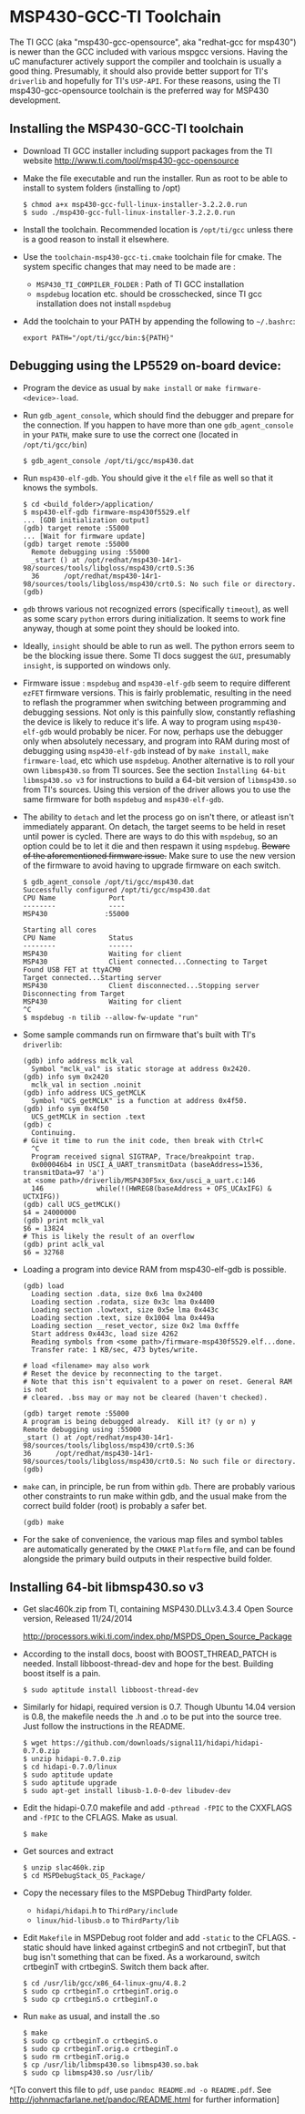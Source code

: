 
MSP430-GCC-TI Toolchain
=======================

The TI GCC (aka "msp430-gcc-opensource", aka "redhat-gcc for msp430") is newer 
than the GCC included with various mspgcc versions. Having the uC manufacturer
actively support the compiler and toolchain is usually a good thing. Presumably, 
it should also provide better support for TI's `driverlib` and hopefully for TI's 
`USP-API`. For these reasons, using the TI msp430-gcc-opensource toolchain is the 
preferred way for MSP430 development.

Installing the MSP430-GCC-TI toolchain
--------------------------------------

* Download TI GCC installer including support packages from the TI website
  <http://www.ti.com/tool/msp430-gcc-opensource>

* Make the file executable and run the installer. Run as root to be able to 
  install to system folders (installing to /opt)
    
    ~~~
    $ chmod a+x msp430-gcc-full-linux-installer-3.2.2.0.run
    $ sudo ./msp430-gcc-full-linux-installer-3.2.2.0.run
    ~~~
    
* Install the toolchain. Recommended location is `/opt/ti/gcc` unless there 
  is a good reason to install it elsewhere.

* Use the `toolchain-msp430-gcc-ti.cmake` toolchain file for cmake. The system
  specific changes that may need to be made are : 
    - `MSP430_TI_COMPILER_FOLDER` : Path of TI GCC installation
    - `mspdebug` location etc. should be crosschecked, since TI gcc installation
      does not install `mspdebug`

* Add the toolchain to your PATH by appending the following to `~/.bashrc`:

    ~~~
    export PATH="/opt/ti/gcc/bin:${PATH}"
    ~~~


Debugging using the LP5529 on-board device:
-------------------------------------------

* Program the device as usual by `make install` or `make firmware-<device>-load`.

* Run `gdb_agent_console`, which should find the debugger and prepare for the 
  connection. If you happen to have more than one `gdb_agent_console` in your
  `PATH`, make sure to use the correct one (located in `/opt/ti/gcc/bin`)

    ~~~
    $ gdb_agent_console /opt/ti/gcc/msp430.dat
    ~~~

* Run `msp430-elf-gdb`. You should give it the `elf` file as well so that it knows
  the symbols. 

    ~~~
    $ cd <build_folder>/application/
    $ msp430-elf-gdb firmware-msp430f5529.elf 
    ... [GDB initialization output]
    (gdb) target remote :55000
    ... [Wait for firmware update]
    (gdb) target remote :55000
      Remote debugging using :55000
      _start () at /opt/redhat/msp430-14r1-98/sources/tools/libgloss/msp430/crt0.S:36
      36      /opt/redhat/msp430-14r1-98/sources/tools/libgloss/msp430/crt0.S: No such file or directory.
    (gdb) 
    ~~~

* `gdb` throws various not recognized errors (specifically `timeout`), as well as some 
  scary `python` errors during initialization. It seems to work fine anyway, though at 
  some point they should be looked into. 

* Ideally, `insight` should be able to run as well. The python errors seem to be the
  blocking issue there. Some TI docs suggest the `GUI`, presumably `insight`, is supported
  on windows only.

* Firmware issue : `mspdebug` and `msp430-elf-gdb` seem to require different `ezFET`
  firmware versions. This is fairly problematic, resulting in the need to reflash the 
  programmer when switching between programming and debugging sessions. Not only is this
  painfully slow, constantly reflashing the device is likely to reduce it's life. A way to 
  program using `msp430-elf-gdb` would probably be nicer. For now, perhaps use the 
  debugger only when absolutely necessary, and program into RAM during most of debugging
  using `msp430-elf-gdb` instead of by `make install`, `make firmware-load`, etc which use
  `mspdebug`. Another alternative is to roll your own `libmsp430.so` from TI sources. See 
  the section `Installing 64-bit libmsp430.so v3` for instructions to build a 64-bit 
  version of `libmsp430.so` from TI's sources. Using this version of the driver allows you 
  to use the same firmware for both `mspdebug` and `msp430-elf-gdb`.

* The ability to `detach` and let the process go on isn't there, or atleast isn't 
  immediately apparant. On detach, the target seems to be held in reset until power
  is cycled. There are ways to do this with `mspdebug`, so an option could be to let
  it die and then respawn it using `mspdebug`. ~~Beware of the aforementioned firmware 
  issue.~~ Make sure to use the new version of the firmware to avoid having to upgrade 
  firmware on each switch.

    ~~~
    $ gdb_agent_console /opt/ti/gcc/msp430.dat 
    Successfully configured /opt/ti/gcc/msp430.dat
    CPU Name             Port
    --------             ----
    MSP430              :55000

    Starting all cores
    CPU Name             Status
    --------             ------
    MSP430               Waiting for client
    MSP430               Client connected...Connecting to Target
    Found USB FET at ttyACM0
    Target connected...Starting server
    MSP430               Client disconnected...Stopping server
    Disconnecting from Target
    MSP430               Waiting for client
    ^C
    $ mspdebug -n tilib --allow-fw-update "run"
    ~~~

* Some sample commands run on firmware that's built with TI's `driverlib`:

    ~~~
    (gdb) info address mclk_val
      Symbol "mclk_val" is static storage at address 0x2420.
    (gdb) info sym 0x2420
      mclk_val in section .noinit
    (gdb) info address UCS_getMCLK
      Symbol "UCS_getMCLK" is a function at address 0x4f50.
    (gdb) info sym 0x4f50
      UCS_getMCLK in section .text
    (gdb) c 
      Continuing.
    # Give it time to run the init code, then break with Ctrl+C
      ^C
      Program received signal SIGTRAP, Trace/breakpoint trap.
      0x000046b4 in USCI_A_UART_transmitData (baseAddress=1536, transmitData=97 'a')
	at <some path>/driverlib/MSP430F5xx_6xx/usci_a_uart.c:146
      146             while(!(HWREG8(baseAddress + OFS_UCAxIFG) & UCTXIFG))
    (gdb) call UCS_getMCLK()
    $4 = 24000000
    (gdb) print mclk_val
    $6 = 13824
    # This is likely the result of an overflow
    (gdb) print aclk_val
    $6 = 32768
    ~~~

* Loading a program into device RAM from msp430-elf-gdb is possible.

    ~~~
    (gdb) load
      Loading section .data, size 0x6 lma 0x2400
      Loading section .rodata, size 0x3c lma 0x4400
      Loading section .lowtext, size 0x5e lma 0x443c
      Loading section .text, size 0x1004 lma 0x449a
      Loading section __reset_vector, size 0x2 lma 0xfffe
      Start address 0x443c, load size 4262
      Reading symbols from <some path>/firmware-msp430f5529.elf...done.
      Transfer rate: 1 KB/sec, 473 bytes/write.
    
    # load <filename> may also work
    # Reset the device by reconnecting to the target.
    # Note that this isn't equivalent to a power on reset. General RAM is not 
    # cleared. .bss may or may not be cleared (haven't checked).
    
    (gdb) target remote :55000
    A program is being debugged already.  Kill it? (y or n) y
    Remote debugging using :55000
    _start () at /opt/redhat/msp430-14r1-98/sources/tools/libgloss/msp430/crt0.S:36
    36      /opt/redhat/msp430-14r1-98/sources/tools/libgloss/msp430/crt0.S: No such file or directory.
    (gdb)
    ~~~
    
* `make` can, in principle, be run from within `gdb`. There are probably various other 
  constraints to run make within gdb, and the usual make from the correct build folder 
  (root) is probably a safer bet.
    
    ~~~
    (gdb) make
    ~~~

* For the sake of convenience, the various map files and symbol tables are 
  automatically generated by the `CMAKE` `Platform` file, and can be found alongside
  the primary build outputs in their respective build folder.


Installing 64-bit libmsp430.so v3
---------------------------------

* Get slac460k.zip from TI, containing MSP430.DLLv3.4.3.4 Open Source version, 
  Released 11/24/2014

    <http://processors.wiki.ti.com/index.php/MSPDS_Open_Source_Package>
    

* According to the install docs, boost with BOOST_THREAD_PATCH is needed. Install
  libboost-thread-dev and hope for the best. Building boost itself is a pain.

    ~~~
    $ sudo aptitude install libboost-thread-dev
    ~~~

* Similarly for hidapi, required version is 0.7. Though Ubuntu 14.04 version is 0.8,
  the makefile needs the .h and .o to be put into the source tree. Just follow the 
  instructions in the README.

    ~~~
    $ wget https://github.com/downloads/signal11/hidapi/hidapi-0.7.0.zip
    $ unzip hidapi-0.7.0.zip
    $ cd hidapi-0.7.0/linux
    $ sudo aptitude update
    $ sudo aptitude upgrade
    $ sudo apt-get install libusb-1.0-0-dev libudev-dev
    ~~~
    
* Edit the hidapi-0.7.0 makefile and add `-pthread -fPIC` to the CXXFLAGS and 
  `-fPIC` to the CFLAGS. Make as usual. 

    ~~~
    $ make
    ~~~

* Get sources and extract

    ~~~
    $ unzip slac460k.zip
    $ cd MSPDebugStack_OS_Package/
    ~~~
    
* Copy the necessary files to the MSPDebug ThirdParty folder. 
    - `hidapi/hidapi`.h to `ThirdPary/include` 
    - `linux/hid-libusb.o` to `ThirdParty/lib`

* Edit `Makefile` in MSPDebug root folder and add `-static` to the CFLAGS. 
  -static should have linked against crtbeginS and not crtbeginT, but that
  bug isn't something that can be fixed. As a workaround, switch crtbeginT 
  with crtbeginS. Switch them back after.
    
    ~~~
    $ cd /usr/lib/gcc/x86_64-linux-gnu/4.8.2
    $ sudo cp crtbeginT.o crtbeginT.orig.o
    $ sudo cp crtbeginS.o crtbeginT.o
    ~~~
    
* Run `make` as usual, and install the .so

    ~~~
    $ make
    $ sudo cp crtbeginT.o crtbeginS.o
    $ sudo cp crtbeginT.orig.o crtbeginT.o
    $ sudo rm crtbeginT.orig.o
    $ cp /usr/lib/libmsp430.so libmsp430.so.bak
    $ sudo cp libmsp430.so /usr/lib/
    ~~~



^[To convert this file to `pdf`, use `pandoc README.md -o README.pdf`. See 
<http://johnmacfarlane.net/pandoc/README.html> for further information]

